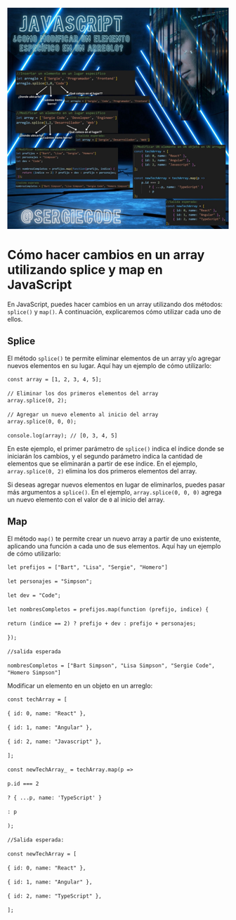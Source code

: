 ![enter image description here](https://raw.githubusercontent.com/sergiecode/cambiosArray-tutorial/master/cambiosArray.jpg)

# Cómo hacer cambios en un array utilizando splice y map en JavaScript

En JavaScript, puedes hacer cambios en un array utilizando dos métodos: `splice()` y `map()`. A continuación, explicaremos cómo utilizar cada uno de ellos.

## Splice

El método `splice()` te permite eliminar elementos de un array y/o agregar nuevos elementos en su lugar. Aquí hay un ejemplo de cómo utilizarlo:

    const array = [1, 2, 3, 4, 5];
    
    // Eliminar los dos primeros elementos del array
    array.splice(0, 2);
    
    // Agregar un nuevo elemento al inicio del array
    array.splice(0, 0, 0);
    
    console.log(array); // [0, 3, 4, 5]

En este ejemplo, el primer parámetro de `splice()` indica el índice donde se iniciarán los cambios, y el segundo parámetro indica la cantidad de elementos que se eliminarán a partir de ese índice. En el ejemplo, `array.splice(0, 2)` elimina los dos primeros elementos del array.

Si deseas agregar nuevos elementos en lugar de eliminarlos, puedes pasar más argumentos a `splice()`. En el ejemplo, `array.splice(0, 0, 0)` agrega un nuevo elemento con el valor de `0` al inicio del array.

## Map

El método `map()` te permite crear un nuevo array a partir de uno existente, aplicando una función a cada uno de sus elementos. Aquí hay un ejemplo de cómo utilizarlo:

    let prefijos = ["Bart", "Lisa", "Sergie", "Homero"]
    
    let personajes = "Simpson";
    
    let dev = "Code";
    
    let nombresCompletos = prefijos.map(function (prefijo, indice) {
    
    return (indice == 2) ? prefijo + dev : prefijo + personajes;
    
    });
    
    //salida esperada
    
    nombresCompletos = ["Bart Simpson", "Lisa Simpson", "Sergie Code", "Homero Simpson"]

Modificar un elemento en un objeto en un arreglo:


    
    const techArray = [
    
    { id: 0, name: "React" },
    
    { id: 1, name: "Angular" },
    
    { id: 2, name: "Javascript" },
    
    ];
    
    const newTechArray_ = techArray.map(p =>
    
    p.id === 2
    
    ? { ...p, name: 'TypeScript' }
    
    : p
    
    );
    
    //Salida esperada:
    
    const newTechArray = [
    
    { id: 0, name: "React" },
    
    { id: 1, name: "Angular" },
    
    { id: 2, name: "TypeScript" },
    
    ];
